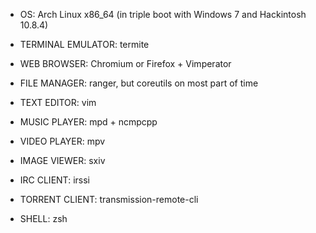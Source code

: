* OS: Arch Linux x86_64 (in triple boot with Windows 7 and Hackintosh 10.8.4)

* TERMINAL EMULATOR: termite

* WEB BROWSER: Chromium or Firefox + Vimperator

* FILE MANAGER: ranger, but coreutils on most part of time

* TEXT EDITOR: vim

* MUSIC PLAYER: mpd + ncmpcpp

* VIDEO PLAYER: mpv

* IMAGE VIEWER: sxiv

* IRC CLIENT: irssi

* TORRENT CLIENT: transmission-remote-cli

* SHELL: zsh
